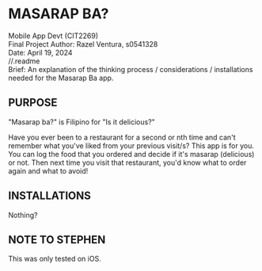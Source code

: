 # MASARAP BA?


Mobile App Devt (CIT2269)  
Final Project 
Author: Razel Ventura, s0541328  
Date: April 19, 2024  
//.readme  
Brief: An explanation of the thinking process / considerations / installations needed for the Masarap Ba app.  

## PURPOSE 

"Masarap ba?" is Filipino for "Is it delicious?"

Have you ever been to a restaurant for a second or nth time and can't remember what you've liked from your previous visit/s? 
This app is for you. You can log the food that you ordered and decide if it's masarap (delicious) or not. Then next time you visit that restaurant, you'd know what to order again and what to avoid!

## INSTALLATIONS

Nothing?
 

## NOTE TO STEPHEN
This was only tested on iOS.   
